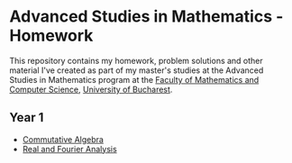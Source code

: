 # Advanced Studies in Mathematics - Homework

This repository contains my homework, problem solutions and other material I've created as part of my master's studies at the Advanced Studies in Mathematics program at the [Faculty of Mathematics and Computer Science](https://fmi.unibuc.ro/), [University of Bucharest](https://unibuc.ro/).

## Year 1

- [Commutative Algebra](year-1/commutative-algebra)
- [Real and Fourier Analysis](year-1/fourier)

